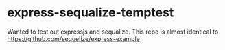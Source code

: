 # express-sequalize-temptest
Wanted to test out expressjs and sequalize.
This repo is almost identical to https://github.com/sequelize/express-example 
